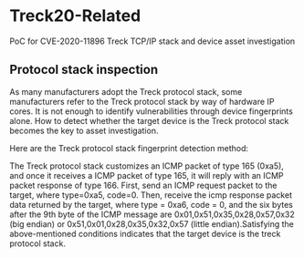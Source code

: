 # Treck20-Related
PoC for CVE-2020-11896 Treck TCP/IP stack and device asset investigation

## Protocol stack inspection

As many manufacturers adopt the Treck protocol stack, some manufacturers refer to the Treck protocol stack by way of hardware IP cores. It is not enough to identify vulnerabilities through device fingerprints alone. How to detect whether the target device is the Treck protocol stack becomes the key to asset investigation.

Here are the Treck protocol stack fingerprint detection method:

The Treck protocol stack customizes an ICMP packet of type 165 (0xa5), and once it receives a ICMP packet of type 165, it will reply with an ICMP packet response of type 166.
First, send an ICMP request packet to the target, where type=0xa5, code=0. Then, receive the icmp response packet data returned by the target, where type = 0xa6, code = 0, and the six bytes after the 9th byte of the ICMP message are 0x01,0x51,0x35,0x28,0x57,0x32 (big endian) or 0x51,0x01,0x28,0x35,0x32,0x57 (little endian).Satisfying the above-mentioned conditions indicates that the target device is the treck protocol stack.
